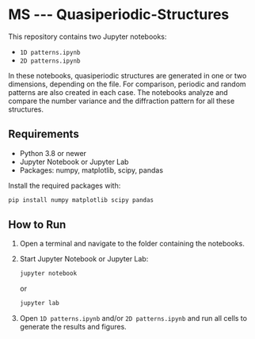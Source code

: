 # MS --- Quasiperiodic-Structures

This repository contains two Jupyter notebooks:

- `1D patterns.ipynb`
- `2D patterns.ipynb`

In these notebooks, quasiperiodic structures are generated in one or two dimensions, depending on the file. For comparison, periodic and random patterns are also created in each case. The notebooks analyze and compare the number variance and the diffraction pattern for all these structures.

## Requirements

- Python 3.8 or newer
- Jupyter Notebook or Jupyter Lab
- Packages: numpy, matplotlib, scipy, pandas

Install the required packages with:

```sh
pip install numpy matplotlib scipy pandas
```

## How to Run

1. Open a terminal and navigate to the folder containing the notebooks.
2. Start Jupyter Notebook or Jupyter Lab:

   ```sh
   jupyter notebook
   ```
   or
   ```sh
   jupyter lab
   ```

3. Open `1D patterns.ipynb` and/or `2D patterns.ipynb` and run all cells to generate the results and figures.

